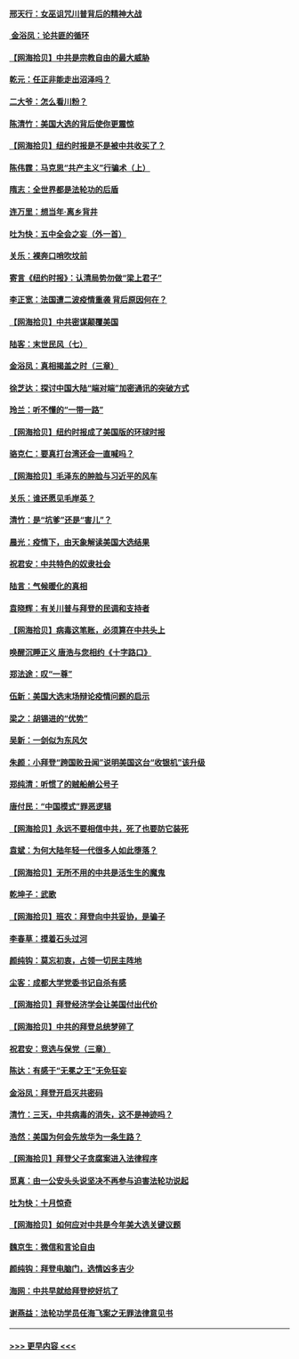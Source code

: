 #### [邢天行：女巫诅咒川普背后的精神大战](../pages/nsc993/n12517257.md?t=11020001) 
#### [ 金浴凤：论共匪的循环](../pages/nsc993/n12517133.md?t=11020001) 
#### [【网海拾贝】中共是宗教自由的最大威胁](../pages/nsc993/n12516879.md?t=11020001) 
#### [乾元：任正非能走出沼泽吗？](../pages/nsc993/n12515831.md?t=11020001) 
#### [二大爷：怎么看川粉？](../pages/nsc993/n12515820.md?t=11020001) 
#### [陈清竹：美国大选的背后使你更震惊](../pages/nsc993/n12515589.md?t=11020001) 
#### [【网海拾贝】纽约时报是不是被中共收买了？](../pages/nsc993/n12515122.md?t=11020001) 
#### [陈伟霆：马克思“共产主义”行骗术（上）](../pages/nsc993/n12510217.md?t=11020001) 
#### [隋志：全世界都是法轮功的后盾](../pages/nsc993/n12510636.md?t=11020001) 
#### [连万里：想当年‧离乡背井](../pages/nsc993/n12510623.md?t=11020001) 
#### [吐为快：五中全会之妄（外一首）](../pages/nsc993/n12510470.md?t=11020001) 
#### [关乐：裸奔口哨吹坟前](../pages/nsc993/n12510403.md?t=11020001) 
#### [寄言《纽约时报》：认清局势勿做“梁上君子”](../pages/nsc993/n12510042.md?t=11020001) 
#### [李正宽：法国遭二波疫情重袭 背后原因何在？](../pages/nsc993/n12509971.md?t=11020001) 
#### [【网海拾贝】中共密谋颠覆美国](../pages/nsc993/n12509816.md?t=11020001) 
#### [陆客：末世民风（七）](../pages/nsc993/n12507822.md?t=11020001) 
#### [金浴凤：真相揭盖之时（三章）](../pages/nsc993/n12507804.md?t=11020001) 
#### [徐芝达：探讨中国大陆“端对端”加密通讯的突破方式](../pages/nsc993/n12507682.md?t=11020001) 
#### [玲兰：听不懂的“一带一路”](../pages/nsc993/n12507669.md?t=11020001) 
#### [【网海拾贝】纽约时报成了美国版的环球时报](../pages/nsc993/n12507053.md?t=11020001) 
#### [骆克仁：要真打台湾还会一直喊吗？](../pages/nsc993/n12506843.md?t=11020001) 
#### [【网海拾贝】毛泽东的肿脸与习近平的风车](../pages/nsc993/n12504537.md?t=11020001) 
#### [关乐：谁还愿见毛岸英？](../pages/nsc993/n12503866.md?t=11020001) 
#### [清竹：是“坑爹”还是“害儿”？](../pages/nsc993/n12503034.md?t=11020001) 
#### [晨光：疫情下，由天象解读美国大选结果](../pages/nsc993/n12502536.md?t=11020001) 
#### [祝君安：中共特色的奴隶社会](../pages/nsc993/n12501529.md?t=11020001) 
#### [陆言：气候暖化的真相](../pages/nsc993/n12501183.md?t=11020001) 
#### [袁晓辉：有关川普与拜登的民调和支持者](../pages/nsc993/n12500433.md?t=11020001) 
#### [【网海拾贝】病毒这笔账，必须算在中共头上](../pages/nsc993/n12500320.md?t=11020001) 
#### [唤醒沉睡正义 唐浩与您相约《十字路口》](../pages/nsc993/n12497980.md?t=11020001) 
#### [郑法途：叹“一尊”](../pages/nsc993/n12498837.md?t=11020001) 
#### [伍新：美国大选末场辩论疫情问题的启示](../pages/nsc993/n12498829.md?t=11020001) 
#### [梁之：胡锡进的“优势”](../pages/nsc993/n12498780.md?t=11020001) 
#### [吴新：一剑似为东风欠](../pages/nsc993/n12498772.md?t=11020001) 
#### [朱颜：小拜登“跨国败丑闻”说明美国这台“收银机”该升级](../pages/nsc993/n12498731.md?t=11020001) 
#### [郑纯清：听惯了的贼船艄公号子](../pages/nsc993/n12498721.md?t=11020001) 
#### [唐付民：“中国模式”罪恶逻辑](../pages/nsc993/n12498310.md?t=11020001) 
#### [【网海拾贝】永远不要相信中共，死了也要防它装死](../pages/nsc993/n12498162.md?t=11020001) 
#### [袁斌：为何大陆年轻一代很多人如此堕落？](../pages/nsc993/n12495696.md?t=11020001) 
#### [【网海拾贝】无所不用的中共是活生生的魔鬼](../pages/nsc993/n12495621.md?t=11020001) 
#### [乾坤子：武歌](../pages/nsc993/n12493391.md?t=11020001) 
#### [【网海拾贝】班农：拜登向中共妥协，是骗子](../pages/nsc993/n12492877.md?t=11020001) 
#### [李春草：摸着石头过河](../pages/nsc993/n12491121.md?t=11020001) 
#### [颜纯钩：莫忘初衷，占领一切民主阵地](../pages/nsc993/n12490965.md?t=11020001) 
#### [尘客：成都大学党委书记自杀有感](../pages/nsc993/n12490950.md?t=11020001) 
#### [【网海拾贝】拜登经济学会让美国付出代价](../pages/nsc993/n12489662.md?t=11020001) 
#### [【网海拾贝】中共的拜登总统梦碎了](../pages/nsc993/n12487896.md?t=11020001) 
#### [祝君安：竞选与保党（三章）](../pages/nsc993/n12487258.md?t=11020001) 
#### [陈达：有感于“无冕之王”无免狂妄](../pages/nsc993/n12485133.md?t=11020001) 
#### [金浴凤：拜登开启灭共密码](../pages/nsc993/n12485125.md?t=11020001) 
#### [清竹：三天，中共病毒的消失，这不是神迹吗？](../pages/nsc993/n12485027.md?t=11020001) 
#### [浩然：美国为何会先放华为一条生路？](../pages/nsc993/n12484997.md?t=11020001) 
#### [【网海拾贝】拜登父子贪腐案进入法律程序](../pages/nsc993/n12484957.md?t=11020001) 
#### [觅真：由一公安头头说坚决不再参与迫害法轮功说起](../pages/nsc993/n12484212.md?t=11020001) 
#### [吐为快：十月惊奇](../pages/nsc993/n12484172.md?t=11020001) 
#### [【网海拾贝】如何应对中共是今年美大选关键议题](../pages/nsc993/n12483755.md?t=11020001) 
#### [魏京生：微信和言论自由](../pages/nsc993/n12483372.md?t=11020001) 
#### [颜纯钩：拜登电脑门，选情凶多吉少](../pages/nsc993/n12482666.md?t=11020001) 
#### [海网：中共早就给拜登挖好坑了](../pages/nsc993/n12482660.md?t=11020001) 
#### [谢燕益：法轮功学员任海飞案之无罪法律意见书](../pages/nsc993/n12482512.md?t=11020001) 

----
#### [ >>> 更早内容 <<< ](../indexes/nsc993-earlier.md)
